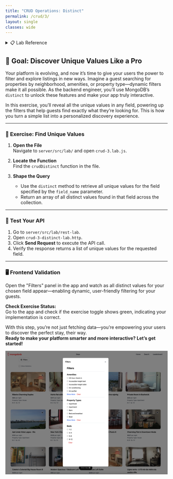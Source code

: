 ```yaml
---
title: "CRUD Operations: Distinct"
permalink: /crud/3/
layout: single
classes: wide
---
```


<details>
<summary>📋 Lab Reference</summary>
<p><strong>Associated Lab File:</strong> <code>crud-3.lab.js</code></p>
</details>

## 🚀 Goal: Discover Unique Values Like a Pro

Your platform is evolving, and now it’s time to give your users the power to filter and explore listings in new ways. Imagine a guest searching for properties by neighborhood, amenities, or property type—dynamic filters make it all possible. As the backend engineer, you’ll use MongoDB’s `distinct` to unlock these features and make your app truly interactive.

In this exercise, you’ll reveal all the unique values in any field, powering up the filters that help guests find exactly what they’re looking for. This is how you turn a simple list into a personalized discovery experience.

---

### 🧩 Exercise: Find Unique Values

1. **Open the File**  
   Navigate to `server/src/lab/` and open `crud-3.lab.js`.

2. **Locate the Function**  
   Find the `crudDistinct` function in the file.

3. **Shape the Query**  
   - Use the `distinct` method to retrieve all unique values for the field specified by the `field_name` parameter.
   - Return an array of all distinct values found in that field across the collection.

---

### 🚦 Test Your API

1. Go to `server/src/lab/rest-lab`.
2. Open `crud-3-distinct-lab.http`.
3. Click **Send Request** to execute the API call.
4. Verify the response returns a list of unique values for the requested field.

---

### 🖥️ Frontend Validation

Open the "Filters" panel in the app and watch as all distinct values for your chosen field appear—enabling dynamic, user-friendly filtering for your guests.

**Check Exercise Status:**  
Go to the app and check if the exercise toggle shows green, indicating your implementation is correct.

With this step, you’re not just fetching data—you’re empowering your users to discover the perfect stay, their way.  
**Ready to make your platform smarter and more interactive? Let’s get started!**

![crud-3-lab](../../assets/images/crud-3-lab.png)

